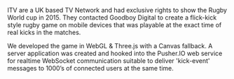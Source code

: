 ITV are a UK based TV Network and had exclusive rights to show the Rugby World cup in 2015. They contacted Goodboy Digital to create a flick-kick style rugby game on mobile devices that was playable at the exact time of real kicks in the matches.

We developed the game in WebGL & Three.js with a Canvas fallback.  A server application was created and hooked into the Pusher.IO web service for realtime WebSocket communication suitable to deliver 'kick-event' messages to 1000’s of connected users at the same time.